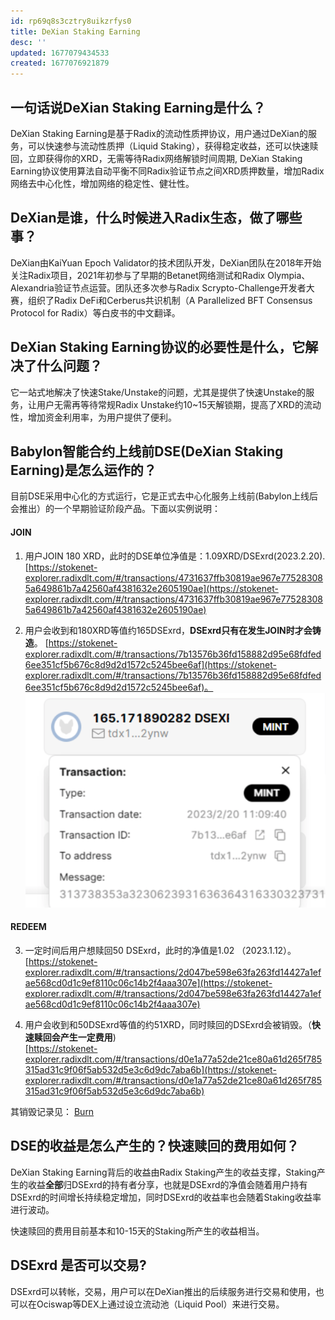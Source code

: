 ```yaml
---
id: rp69q8s3cztry8uikzrfys0
title: DeXian Staking Earning
desc: ''
updated: 1677079434533
created: 1677076921879
---
```




## 一句话说DeXian Staking Earning是什么？

DeXian Staking Earning是基于Radix的流动性质押协议，用户通过DeXian的服务，可以快速参与流动性质押（Liquid Staking），获得稳定收益，还可以快速赎回，立即获得你的XRD，无需等待Radix网络解锁时间周期, DeXian Staking Earning协议使用算法自动平衡不同Radix验证节点之间XRD质押数量，增加Radix网络去中心化性，增加网络的稳定性、健壮性。

## DeXian是谁，什么时候进入Radix生态，做了哪些事？

DeXian由KaiYuan Epoch Validator的技术团队开发，DeXian团队在2018年开始关注Radix项目，2021年初参与了早期的Betanet网络测试和Radix Olympia、Alexandria验证节点运营。团队还多次参与Radix Scrypto-Challenge开发者大赛，组织了Radix DeFi和Cerberus共识机制（A Parallelized BFT Consensus Protocol for Radix）等白皮书的中文翻译。

## DeXian Staking Earning协议的必要性是什么，它解决了什么问题？

它一站式地解决了快速Stake/Unstake的问题，尤其是提供了快速Unstake的服务，让用户无需再等待常规Radix Unstake约10~15天解锁期，提高了XRD的流动性，增加资金利用率，为用户提供了便利。

## Babylon智能合约上线前DSE(DeXian Staking Earning)是怎么运作的？

目前DSE采用中心化的方式运行，它是正式去中心化服务上线前(Babylon上线后会推出）的一个早期验证阶段产品。下面以实例说明：

#### JOIN
1.  用户JOIN 180 XRD，此时的DSE单位净值是：1.09XRD/DSExrd(2023.2.20).  
[https://stokenet-explorer.radixdlt.com/#/transactions/4731637ffb30819ae967e775283085a649861b7a42560af4381632e2605190ae](https://stokenet-explorer.radixdlt.com/#/transactions/4731637ffb30819ae967e775283085a649861b7a42560af4381632e2605190ae)

2. 用户会收到和180XRD等值约165DSExrd，**DSExrd只有在发生JOIN时才会铸造**。 
[https://stokenet-explorer.radixdlt.com/#/transactions/7b13576b36fd158882d95e68fdfed6ee351cf5b676c8d9d2d1572c5245bee6af](https://stokenet-explorer.radixdlt.com/#/transactions/7b13576b36fd158882d95e68fdfed6ee351cf5b676c8d9d2d1572c5245bee6af)。 
![mint](assets/images/mint.png)

#### REDEEM

3. 一定时间后用户想赎回50 DSExrd，此时的净值是1.02 （2023.1.12）。  
[https://stokenet-explorer.radixdlt.com/#/transactions/2d047be598e63fa263fd14427a1efae568cd0d1c9ef8110c06c14b2f4aaa307e](https://stokenet-explorer.radixdlt.com/#/transactions/2d047be598e63fa263fd14427a1efae568cd0d1c9ef8110c06c14b2f4aaa307e)

4. 用户会收到和50DSExrd等值的约51XRD，同时赎回的DSExrd会被销毁。（**快速赎回会产生一定费用**)   
[https://stokenet-explorer.radixdlt.com/#/transactions/d0e1a77a52de21ce80a61d265f785315ad31c9f06f5ab532d5e3c6d9dc7aba6b](https://stokenet-explorer.radixdlt.com/#/transactions/d0e1a77a52de21ce80a61d265f785315ad31c9f06f5ab532d5e3c6d9dc7aba6b)  

其销毁记录见：
[Burn](
https://stokenet-explorer.radixdlt.com/#/transactions/f0fa8ea84e9c18f719cdc23c5303fe2bdadd42333171c8b92c5a2d6fcb2a3814)

## DSE的收益是怎么产生的？快速赎回的费用如何？
DeXian Staking Earning背后的收益由Radix Staking产生的收益支撑，Staking产生的收益**全部**归DSExrd的持有者分享，也就是DSExrd的净值会随着用户持有DSExrd的时间增长持续稳定增加，同时DSExrd的收益率也会随着Staking收益率进行波动。

快速赎回的费用目前基本和10-15天的Staking所产生的收益相当。

## DSExrd 是否可以交易?
DSExrd可以转帐，交易，用户可以在DeXian推出的后续服务进行交易和使用，也可以在Ociswap等DEX上通过设立流动池（Liquid Pool）来进行交易。
